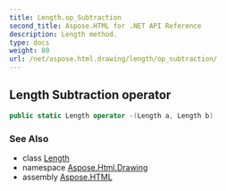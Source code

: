 ```yaml
---
title: Length.op_Subtraction
second_title: Aspose.HTML for .NET API Reference
description: Length method. 
type: docs
weight: 80
url: /net/aspose.html.drawing/length/op_subtraction/
---
```

## Length Subtraction operator

```csharp
public static Length operator -(Length a, Length b)
```

### See Also

* class [Length](../)
* namespace [Aspose.Html.Drawing](../../length/)
* assembly [Aspose.HTML](../../../)
